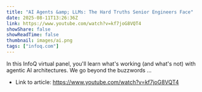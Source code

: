 ```yaml
---
title: "AI Agents &amp; LLMs: The Hard Truths Senior Engineers Face"
date: 2025-08-11T13:26:36Z
link: https://www.youtube.com/watch?v=kf7joG8VQT4
showShare: false
showReadTime: false
thumbnail: images/ai.png
tags: ["infoq.com"]
---
```

In this InfoQ virtual panel, you'll learn what's working (and what's not) with agentic AI architectures. We go beyond the buzzwords ...

- Link to article: https://www.youtube.com/watch?v=kf7joG8VQT4